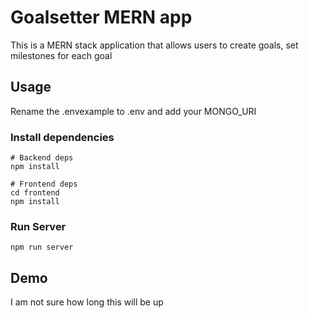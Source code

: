 # Goalsetter MERN app

This is a MERN stack application that allows users to create goals, set milestones for each goal

## Usage

Rename the .envexample to .env and add your MONGO_URI

### Install dependencies

```
# Backend deps
npm install

# Frontend deps
cd frontend
npm install
```

### Run Server

```
npm run server
```

## Demo

I am not sure how long this will be up
